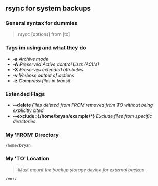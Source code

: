 

## rsync for system backups

### General syntax for dummies

> rsync [options] from [to]

### Tags im using and what they do

- **-a** _Archive mode_
- **-A** _Preserved Active control Lists (ACL's)_
- **-X** _Preserves extended attributes_
- **-v** _Verbose output of actions_
- **-z** _Compress files in transit_

### Extended Flags

- **--delete** _Files deleted from FROM removed from TO without being explicitly cited_
- **--exclude={/home/bryan/example/\*}** _Exclude files from specific directories_

### My 'FROM' Directory

`/home/bryan`

### My 'TO' Location

> _Must mount the backup storage device for external backup_

`/mnt/`
